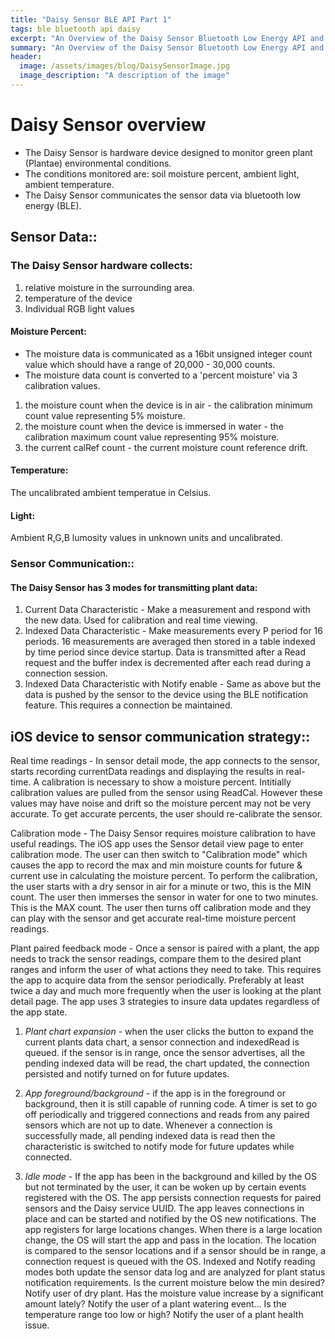 ```yaml
---
title: "Daisy Sensor BLE API Part 1"
tags: ble bluetooth api daisy
excerpt: "An Overview of the Daisy Sensor Bluetooth Low Energy API and specification."
summary: "An Overview of the Daisy Sensor Bluetooth Low Energy API and specification."
header:
  image: /assets/images/blog/DaisySensorImage.jpg
  image_description: "A description of the image"
---
```


# Daisy Sensor overview
 
* The Daisy Sensor is hardware device designed to monitor green plant (Plantae) environmental conditions.
* The conditions monitored are: soil moisture percent, ambient light, ambient temperature.
* The Daisy Sensor communicates the sensor data via bluetooth low energy (BLE).

## Sensor Data::
 
### The Daisy Sensor hardware collects:
 
1. relative moisture in the surrounding area.
2. temperature of the device
3. Individual RGB light values
 
#### Moisture Percent:
 
* The moisture data is communicated as a 16bit unsigned integer count value which should have a range of 20,000 - 30,000 counts.
* The moisture data count is converted to a 'percent moisture' via 3 calibration values.
 
1. the moisture count when the device is in air - the calibration minimum count value representing 5% moisture.
2. the moisture count when the device is immersed in water - the calibration maximum count value representing 95% moisture.
3. the current calRef count - the current moisture count reference drift.
 
#### Temperature:
    
The uncalibrated ambient temperatue in Celsius.
     
#### Light:
 
Ambient R,G,B lumosity values in unknown units and uncalibrated.
 
### Sensor Communication::
 
#### The Daisy Sensor has 3 modes for transmitting plant data:
 
1. Current Data Characteristic - Make a measurement and respond with the new data. Used for calibration and real time viewing.
2. Indexed Data Characteristic - Make measurements every P period for 16 periods. 16 measurements are averaged then stored in a table indexed by time period since device startup. Data is transmitted after a Read request and the buffer index is decremented after each read during a connection session.
3. Indexed Data Characteristic with Notify enable - Same as above but the data is pushed by the sensor to the device using the BLE notification feature. This requires a connection be maintained.

## iOS device to sensor communication strategy::
 
Real time readings - In sensor detail mode, the app connects to the sensor, starts recording currentData readings and displaying the results in real-time.
A calibration is necessary to show a moisture percent. Intitially calibration values are pulled from the sensor using ReadCal. However these values
may have noise and drift so the moisture percent may not be very accurate. To get accurate percents, the user should re-calibrate the sensor.

Calibration mode - The Daisy Sensor requires moisture calibration to have useful readings. The iOS app uses the Sensor detail view page
to enter calibration mode. The user can then switch to "Calibration mode" which causes the app to record the max and min moisture counts for future & current use in
calculating the moisture percent. To perform the calibration, the user starts with a dry sensor in air for a minute or two, this is the MIN count. The user then
immerses the sensor in water for one to two minutes. This is the MAX count. The user then turns off calibration mode and they can play with the sensor and get 
accurate real-time moisture percent readings.

Plant paired feedback mode - Once a sensor is paired with a plant, the app needs to track the sensor readings, compare them to the desired plant ranges and inform 
the user of what actions they need to take. This requires the app to acquire data from the sensor periodically. Preferably at least twice a day
and much more frequently when the user is looking at the plant detail page. The app uses 3 strategies to insure data updates regardless of the app state.

1. *Plant chart expansion* - when the user clicks the button to expand the current plants data chart, a sensor connection and indexedRead is queued.
if the sensor is in range, once the sensor advertises, all the pending indexed data will be read, the chart updated, the connection persisted and notify turned on for future updates.

2. *App foreground/background* - if the app is in the foreground or background, then it is still capable of running code. A timer is set to go off periodically
and triggered connections and reads from any paired sensors which are not up to date. Whenever a connection is successfully made, all pending indexed data is 
read then the characteristic is switched to notify mode for future updates while connected.

3. *Idle mode* - If the app has been in the background and killed by the OS but not terminated by the user, it can be woken up by certain events registered with the OS.
The app persists connection requests for paired sensors and the Daisy service UUID. The app leaves connections in place and can be started and notified by the OS 
new notifications. The app registers for large locations changes. When there is a large location change, the OS will start the app and pass in the location. 
The location is compared to the sensor locations and if a sensor should be in range, a connection request is queued with the OS. Indexed and Notify reading modes
both update the sensor data log and are analyzed for plant status notification requirements. Is the current moisture below the min desired? Notify user of dry plant.
Has the moisture value increase by a significant amount lately? Notify the user of a plant watering event... Is the temperature range too low or high? Notify the 
user of a plant health issue.